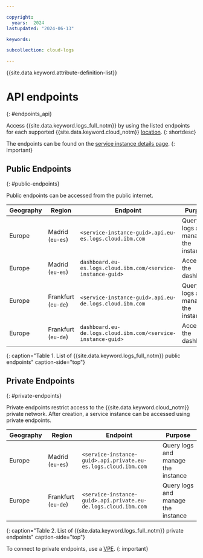 ```yaml
---

copyright:
  years:  2024
lastupdated: "2024-06-13"

keywords: 

subcollection: cloud-logs

---
```


{{site.data.keyword.attribute-definition-list}}

# API endpoints
{: #endpoints_api}

Access {{site.data.keyword.logs_full_notm}} by using the listed endpoints for each supported {{site.data.keyword.cloud_notm}} [location](/docs/cloud-logs?topic=cloud-logs-regions).
{: shortdesc}

The endpoints can be found on the [service instance details page](/docs/cloud-logs?topic=cloud-logs-observe&interface=ui#observe-cloud-ui).
{: important}

## Public Endpoints
{: #public-endpoints}

Public endpoints can be accessed from the public internet.

| Geography | Region                           | Endpoint | Purpose |
|-----------|----------------------------------|---------------------|--------------------|
| Europe  | Madrid (`eu-es`) | `<service-instance-guid>.api.eu-es.logs.cloud.ibm.com` | Query logs and manage the instance |
| Europe  | Madrid (`eu-es`) | `dashboard.eu-es.logs.cloud.ibm.com/<service-instance-guid>` | Access to the dashboard |
| Europe  | Frankfurt (`eu-de`) | `<service-instance-guid>.api.eu-de.logs.cloud.ibm.com` | Query logs and manage the instance |
| Europe  | Frankfurt (`eu-de`) | `dashboard.eu-de.logs.cloud.ibm.com/<service-instance-guid>` | Access to the dashboard |**
{: caption="Table 1. List of {{site.data.keyword.logs_full_notm}} public endpoints" caption-side="top"}

## Private Endpoints
{: #private-endpoints}

Private endpoints restrict access to the {{site.data.keyword.cloud_notm}} private network. After creation, a service instance can be accessed using private endpoints.

| Geography | Region                           | Endpoint | Purpose |
|-----------|----------------------------------|---------------------|--------------------|
| Europe  | Madrid (`eu-es`) | `<service-instance-guid>.api.private.eu-es.logs.cloud.ibm.com` | Query logs and manage the instance |
| Europe  | Frankfurt (`eu-de`) | `<service-instance-guid>.api.private.eu-de.logs.cloud.ibm.com` | Query logs and manage the instance |
{: caption="Table 2. List of {{site.data.keyword.logs_full_notm}} private endpoints" caption-side="top"}


To connect to private endpoints, use a [VPE](/docs/cloud-logs?topic=cloud-logs-vpe-connection&interface=cli).
{: important}


